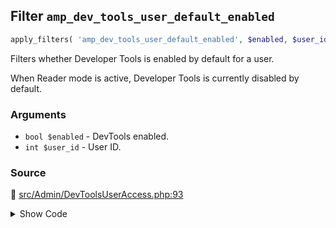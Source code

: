 ## Filter `amp_dev_tools_user_default_enabled`

```php
apply_filters( 'amp_dev_tools_user_default_enabled', $enabled, $user_id );
```

Filters whether Developer Tools is enabled by default for a user.

When Reader mode is active, Developer Tools is currently disabled by default.

### Arguments

* `bool $enabled` - DevTools enabled.
* `int $user_id` - User ID.

### Source

:link: [src/Admin/DevToolsUserAccess.php:93](/src/Admin/DevToolsUserAccess.php#L93)

<details>
<summary>Show Code</summary>

```php
$enabled = (bool) apply_filters( 'amp_dev_tools_user_default_enabled', $enabled, $user->ID );
```

</details>
